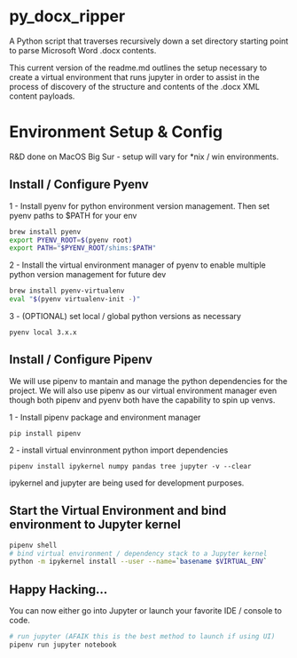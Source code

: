 # py_docx_ripper
A Python script that traverses recursively down a set directory starting point to parse Microsoft Word .docx contents.

This current version of the readme.md outlines the setup necessary to create a virtual environment that runs jupyter in order to assist in the process of discovery of the structure and contents of the .docx XML content payloads.

# Environment Setup & Config
R&D done on MacOS Big Sur - setup will vary for *nix / win environments.

## Install / Configure Pyenv
1 - Install pyenv for python environment version management. Then set pyenv paths to $PATH for your env

```zsh
brew install pyenv
export PYENV_ROOT=$(pyenv root)
export PATH="$PYENV_ROOT/shims:$PATH"
```
2 - Install the virtual environment manager of pyenv to enable multiple python version management for future dev

```zsh
brew install pyenv-virtualenv
eval "$(pyenv virtualenv-init -)"
```

3 - (OPTIONAL) set local / global python versions as necessary

`pyenv local 3.x.x`

## Install / Configure Pipenv
We will use pipenv to mantain and manage the python dependencies for the project.  We will also use pipenv as our virtual environment manager even though both pipenv and pyenv both have the capability to spin up venvs.

1 - Install pipenv package and environment manager

`pip install pipenv`

2 - install virtual envinronment python import dependencies

`pipenv install ipykernel numpy pandas tree jupyter -v --clear`

ipykernel and jupyter are being used for development purposes.  

## Start the Virtual Environment and bind environment to Jupyter kernel

```zsh
pipenv shell
# bind virtual environment / dependency stack to a Jupyter kernel
python -m ipykernel install --user --name=`basename $VIRTUAL_ENV`
```

## Happy Hacking...

You can now either go into Jupyter or launch your favorite IDE / console to code.

```zsh
# run jupyter (AFAIK this is the best method to launch if using UI)
pipenv run jupyter notebook
```